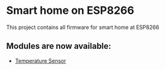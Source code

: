 # Smart home on ESP8266
This project contains all firmware for smart home at ESP8266

## Modules are now available:
* [Temperature Sensor](https://github.com/DragonNP/Smart-home-on-ESP8266/tree/master/TemperatureSensor)
